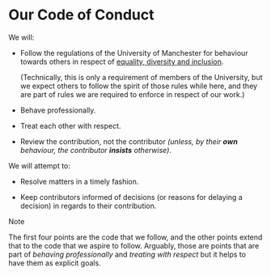 # Our Code of Conduct

We will:

* Follow the regulations of the University of Manchester for behaviour towards others in respect of [equality, diversity and inclusion](https://www.manchester.ac.uk/connect/jobs/equality-diversity-inclusion/).

  (Technically, this is only a requirement of members of the University, but we expect others to follow the spirit of those rules while here, and they are part of rules we are required to enforce in respect of our work.)

* Behave professionally.

* Treat each other with respect.

* Review the contribution, not the contributor _(unless, by their **own** behaviour, the contributor **insists** otherwise)_.

We will attempt to:

* Resolve matters in a timely fashion.

* Keep contributors informed of decisions (or reasons for delaying a decision) in regards to their contribution. 

> [!NOTE]
> The first four points are the code that we follow, and the other points extend that to the code that we aspire to follow.  Arguably, those are points that are part of _behaving professionally_ and _treating with respect_ but it helps to have them as explicit goals.
